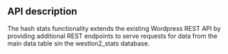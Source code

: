 


## API description
The hash stats functionality extends the existing Wordpress REST API by providing additional REST endpoints to serve requests for data from the main data table sin the westlon2_stats database.
<!--stackedit_data:
eyJoaXN0b3J5IjpbLTE0MTA1MjM5MzBdfQ==
-->
